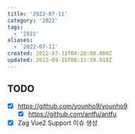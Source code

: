 ```yaml
---
title: '2022-07-11'
category: '2022'
tags:
  - '2022'
aliases:
  - '2022-07-11'
created: 2022-07-11T04:26:00.000Z
updated: 2022-09-15T08:11:59.918Z
---
```


## TODO

- [x] https://github.com/younho9/younho9
  - [x] https://github.com/antfu/antfu
- [x] Zag Vue2 Support 이슈 생성
